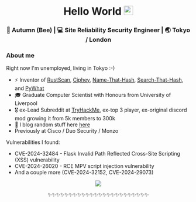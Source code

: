 <div align="center">
  <h1> Hello World <img src="https://media.giphy.com/media/hvRJCLFzcasrR4ia7z/giphy.gif" width="25px"></h1>
</div>
 
<p align='center'> 

<div align="center">
<h3> 🐝 Autumn (Bee) | 💻 Site Reliability Security Engineer | 🌏 Tokyo / London </h3> 
</div>

### About me 

Right now I'm unemployed, living in Tokyo :-)

- ⚡  Inventor of [RustScan](https://github.com/rustscan/rustscan), [Ciphey](https://github.com/ciphey/ciphey), [Name-That-Hash](https://github.com/HashPals/Name-That-Hash), [Search-That-Hash](https://github.com/HashPals/Search-That-Hash), and [PyWhat](https://github.com/bee-san/pyWhat)
- 🎓  Graduate Computer Scientist with Honours from University of Liverpool
- 🎖  ex-Lead Subreddit at [TryHackMe](https://tryhackme.com), ex-top 3 player, ex-original discord mod growing it from 5k members to 300k
- 👀  I blog random stuff here [here](https://skerritt.blog/)
- Previously at Cisco / Duo Security / Monzo

Vulnerabilities I found:

* CVE-2024-32484 - Flask Invalid Path Reflected Cross-Site Scripting (XSS) vulnerability
* CVE-2024-26020 - RCE MPV script injection vulnerability
* And a couple more (CVE-2024-32152, CVE-2024-29073)

<p align='center'>
<img src="https://github-readme-stats.vercel.app/api?username=bee-san"/>
</p>

<div align="center">

✨✨✨✨✨✨✨✨✨✨✨✨✨✨✨✨✨✨✨✨✨✨✨✨

</div>
<!--
**trinwin/trinwin** is a ✨ _special_ ✨ repository because its `README.md` (this file) appears on your GitHub profile.

Also I stole this off of Trinity this is 100% theirs.
-->
